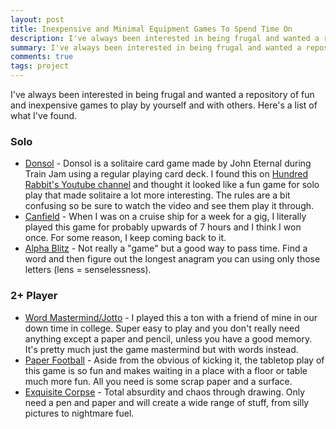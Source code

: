 ```yaml
---
layout: post
title: Inexpensive and Minimal Equipment Games To Spend Time On
description: I've always been interested in being frugal and wanted a repository of fun and inexpensive games to play by yourself and with others.
summary: I've always been interested in being frugal and wanted a repository of fun and inexpensive games to play by yourself and with others.
comments: true
tags: project
---
```


I've always been interested in being frugal and wanted a repository of fun and inexpensive games to play by yourself and with others. Here's a list of what I've found.

### Solo

* [Donsol](https://itch.io/t/54944/donsol-guide) - Donsol is a solitaire card game made by John Eternal during Train Jam using a regular playing card deck. I found this on [Hundred Rabbit's Youtube channel](https://www.youtube.com/watch?v=GNoZrr56GqA) and thought it looked like a fun game for solo play that made solitaire a lot more interesting. The rules are a bit confusing so be sure to watch the video and see them play it through.
* [Canfield](https://en.wikipedia.org/wiki/Canfield_(solitaire)) - When I was on a cruise ship for a week for a gig, I literally played this game for probably upwards of 7 hours and I think I won once. For some reason, I keep coming back to it.
* [Alpha Blitz](https://boardgamegeek.com/boardgame/1443/alpha-blitz) - Not really a "game" but a good way to pass time. Find a word and then figure out the longest anagram you can using only those letters (lens = senselessness). 

### 2+ Player

* [Word Mastermind/Jotto](https://www.word-grabber.com/printable-word-games/a-mastermind-with-words-jotto) - I played this a ton with a friend of mine in our down time in college. Super easy to play and you don't really need anything except a paper and pencil, unless you have a good memory. It's pretty much just the game mastermind but with words instead.
* [Paper Football](https://en.wikipedia.org/wiki/Paper_football) - Aside from the obvious of kicking it, the tabletop play of this game is so fun and makes waiting in a place with a floor or table much more fun. All you need is some scrap paper and a surface.
* [Exquisite Corpse](https://en.wikipedia.org/wiki/Exquisite_corpse) - Total absurdity and chaos through drawing. Only need a pen and paper and will create a wide range of stuff, from silly pictures to nightmare fuel.